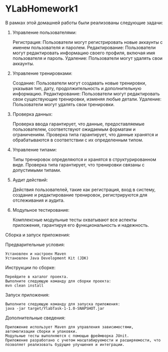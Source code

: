 # YLabHomework1

В рамках этой домашней работы были реализованы следующие задачи:

1. Управление пользователями:

	Регистрация: Пользователи могут регистрировать новые аккаунты с именем пользователя и паролем.
	Редактирование: Пользователи могут редактировать информацию своего профиля, включая имя пользователя и пароль.
	Удаление: Пользователи могут удалять свои аккаунты.
	
2. Управление тренировками:

	Создание: Пользователи могут создавать новые тренировки, указывая тип, дату, продолжительность и дополнительную информацию.
	Редактирование: Пользователи могут редактировать свои существующие тренировки, изменяя любые детали.
	Удаление: Пользователи могут удалять свои тренировки.
	
3. Проверка данных:

	Проверка ввода гарантирует, что данные, предоставляемые пользователем, соответствуют ожидаемым форматам и ограничениям.
	Проверка типа гарантирует, что данные хранятся и обрабатываются в соответствии с их определенным типом.
	
4. Управление типами:

	Типы тренировок определяются и хранятся в структурированном виде.
	Проверка типа гарантирует, что тренировки связаны с допустимыми типами.
	
5. Аудит действий:

	Действия пользователей, такие как регистрация, вход в систему, создание и редактирование тренировок, регистрируются для отслеживания и аудита.
	
6. Модульное тестирование:

	Комплексные модульные тесты охватывают все аспекты приложения, гарантируя его функциональность и надежность.
	
Сборка и запуск приложения:

Предварительные условия:

	Установлен и настроен Maven
	Установлен Java Development Kit (JDK)

Инструкции по сборке:

	Перейдите в каталог проекта.
	Выполните следующую команду для сборки проекта:
	mvn clean install

Запуск приложения:

	Выполните следующую команду для запуска приложения:
	java -jar target/YlabTask-1-1.0-SNAPSHOT.jar

Дополнительные сведения:

	Приложение использует Maven для управления зависимостями, автоматизации сборки и упаковки.
	Модульные тесты выполняются с помощью фреймворка JUnit.
	Приложение разработано с учетом масштабируемости и расширяемости, что позволяет реализовать будущие улучшения и интеграции.